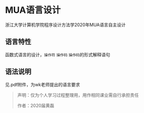 # MUA语言设计

浙江大学计算机学院程序设计方法学2020年MUA语言自主设计

## 语言特性

函数式语言的设计，`操作符` `操作码` `操作码`的形式解释语句

## 语法说明

见.pdf附件，为wk老师提出的语言要求

> 声明：仅为个人学习过程整理用，用作相同课业需自行承担责任
>
> 作者：2020届黄磊
